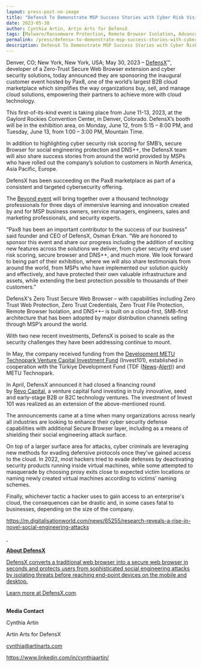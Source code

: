 ```yaml
---
layout: press-post-no-image
title: "DefensX To Demonstrate MSP Success Stories with Cyber Risk Visibility for SMB’s with its Secure Browser at Pax8’s Beyond Event in Denver"
date: 2023-05-30
author: Cynthia Artin, Artin Arts for DefensX
tags: [Malware/Ransomware Protection, Remote Browser Isolation, Advanced URL Protection, File Isolation, SaaS Access Protection]
permalink: /press/defensx-to-demonstrate-msp-success-stories-with-cyber-risk-visibility-for-smb-s-with-its-secure-browser-at-pax8-s-beyond-event-in-denver/
description: DefensX To Demonstrate MSP Success Stories with Cyber Risk Visibility for SMB’s with its Secure Browser at Pax8’s Beyond Event in Denver
---
```


 
 
 
 
<p>Denver, CO; New York, New York, USA; May 30, 2023 –&nbsp;<a href="https://www.defensx.com/" target="_self">DefensX</a>™, developer of a Zero-Trust Secure Web Browser extension and cyber security solutions, today announced they are sponsoring the inaugural customer event hosted by Pax8, one of the world’s largest B2B cloud marketplace which simplifies the way organizations buy, sell, and manage cloud solutions, empowering their partners to achieve more with cloud technology.&nbsp;</p>
<p>This first-of-its-kind event is taking place from June 11-13, 2023, at the Gaylord Rockies Convention Center, in Denver, Colorado. DefensX’s booth will be in the exhibition area, on Monday, June 12, from 5:15 – 8:00 PM, and Tuesday, June 13, from 1:00 – 3:00 PM, Mountain Time.&nbsp;</p>
<p>In addition to highlighting cyber security risk scoring for SMB’s, secure Browser for social engineering protection and DNS++, the DefensX team will also share success stories from around the world provided by MSPs who have rolled out the company’s solution to customers in North America, Asia Pacific, Europe.</p>
<p>DefensX has been succeeding on the Pax8 marketplace as part of a consistent and targeted cybersecurity offering.&nbsp;</p>
<p>The&nbsp;<a href="https://www.pax8beyond.com/" target="_blank">Beyond event</a>&nbsp;will bring together over a thousand technology professionals for three days of immersive learning and innovation created by and for MSP business owners, service managers, engineers, sales and marketing professionals, and security experts.</p>
<p>“Pax8 has been an important contributor to the success of our business” said founder and CEO of DefensX, Osman Erkan. “We are honored to sponsor this event and share our progress including the addition of exciting new features across the solutions we deliver, from cyber security end user risk scoring, secure browser and DNS++, and much more. We look forward to being part of their exhibition, where we will also share testimonials from around the world, from MSPs who have implemented our solution quickly and effectively, and have protected their own valuable infrastructure and assets, while extending the best protection possible to thousands of their customers.”&nbsp;</p>
<p>DefensX's Zero Trust Secure Web Browser – with capabilities including Zero Trust Web Protection, Zero Trust Credentials, Zero Trust File Protection, Remote Browser Isolation, and DNS++– is built on a cloud-first, SMB-first architecture that has been adopted by major distribution channels selling through MSP’s around the world.</p>
<p>With two new recent investments, DefensX is poised to scale as the security challenges they have been addressing continue to mount.</p>
<p>In May, the company received funding from the&nbsp;<a href="https://www.turkiyekalkinmafonu.com.tr/en/our-funds/development-odtu-teknokent-vcif" target="_blank">Development METU Technopark Venture Capital Investment Fund</a>&nbsp;(Invest101), established in cooperation with the Türkiye Development Fund (TDF&nbsp;(<a href="http://www.tmcnet.com/snapshots/snapshots.aspx?Company=TDF" target="_blank">News</a>-<a href="http://www.tmcnet.com/enews/subs.aspx?k1=%22TDF%22" target="_blank">Alert</a>)) and METU Technopark.</p>
<p>In April, DefensX announced it had closed a financing round by&nbsp;<a href="https://revo.vc/" target="_blank">Revo</a><u>&nbsp;Capital</u>, a venture capital fund investing in truly innovative, seed and early-stage B2B or B2C technology&nbsp;ventures. The investment of Invest 101 was realized as an extension of the above-mentioned round.</p>
<p>The announcements came at a time when many organizations across nearly all industries are looking to enhance their cyber security defense capabilities with additional Secure Browser layer, including as a means of shielding their social engineering attack surface.</p>
<p>On top of a larger surface area for attacks, cyber criminals are leveraging new methods for evading defensive protocols once they've gained access to the cloud. In 2022, most hackers tried to evade defenses by deactivating security products running inside virtual machines, while some attempted to masquerade by choosing proxy exits close to expected victim locations or naming newly created virtual machines according to victims' naming schemes.&nbsp;</p>
<p>Finally, whichever tactic a hacker uses to gain access to an enterprise's cloud, the consequences can be drastic and, in some cases fatal to businesses, depending on the size of the company.&nbsp;&nbsp;</p>
<a href="https://m.digitalisationworld.com/news/65255/research-reveals-a-rise-in-novel-social-engineering-attacks" target="_blank">
<p>https://m.digitalisationworld.com/news/65255/research-reveals-a-rise-in-novel-social-engineering-attacks</p>
<p>&nbsp;</p>

<p><b>About DefensX</b></p>
<p>DefensX converts a traditional web browser into a secure web browser in seconds and protects users from sophisticated social engineering attacks by isolating threats before reaching end-point devices on the mobile and desktop.</p>
<p>Learn more at&nbsp;<a href="https://www.defensx.com/">DefensX.com</a>.</p>
<p><b><br>Media Contact</b></p>
<p>Cynthia Artin</p>
<p>Artin Arts for DefensX</p>
<p><a href="mailto:cynthia@artinarts.com">cynthia@artinarts.com</a></p>
<p><a href="https://www.linkedin.com/in/cynthiaartin/" target="_blank">https://www.linkedin.com/in/cynthiaartin/</a></p>
 